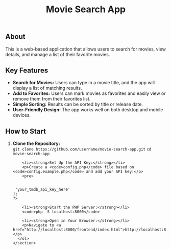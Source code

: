 <!DOCTYPE html>
<html lang="en">
<head>
  <meta charset="UTF-8">
  <meta name="viewport" content="width=device-width, initial-scale=1.0">
</head>
<body>
  <header>
    <h1>Movie Search App</h1>
  </header>
  <main>
    <section>
      <h2>About</h2>
      <p>This is a web-based application that allows users to search for movies, view details, and manage a list of their favorite movies.</p>
    </section>
    <section>
      <h2>Key Features</h2>
      <ul>
        <li><strong>Search for Movies:</strong> Users can type in a movie title, and the app will display a list of matching results.</li>
        <li><strong>Add to Favorites:</strong> Users can mark movies as favorites and easily view or remove them from their favorites list.</li>
        <li><strong>Simple Sorting:</strong> Results can be sorted by title or release date.</li>
        <li><strong>User-Friendly Design:</strong> The app works well on both desktop and mobile devices.</li>
      </ul>
    </section>
     <section>
      <h2>How to Start</h2>
      <ol>
        <li><strong>Clone the Repository:</strong></li>
        <code>git clone https://github.com/username/movie-search-app.git</code>
        <code>cd movie-search-app</code>

        <li><strong>Set Up the API Key:</strong></li>
        <p>Create a <code>config.php</code> file based on <code>config.example.php</code> and add your API key:</p>
        <pre>
<code>
<?php
return [
    'api_key' => 'your_tmdb_api_key_here'
];
?>
</code>
        </pre>

        <li><strong>Start the PHP Server:</strong></li>
        <code>php -S localhost:8000</code>

        <li><strong>Open in Your Browser:</strong></li>
        <p>Navigate to <a href="http://localhost:8000/frontend/index.html">http://localhost:8000/frontend/index.html</a>.</p>
      </ol>
    </section>
  </main>
</body>
</html>
